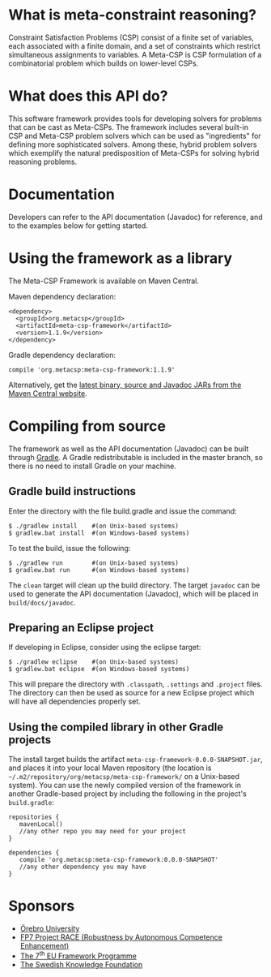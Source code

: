# What is meta-constraint reasoning?
Constraint Satisfaction Problems (CSP) consist of a finite set of variables, each associated with a finite domain, and a set of constraints which restrict simultaneous assignments to variables. A Meta-CSP is CSP formulation of a combinatorial problem which builds on lower-level CSPs.

# What does this API do?

This software framework provides tools for developing solvers for problems that can be cast as Meta-CSPs. The framework includes several built-in CSP and Meta-CSP problem solvers which can be used as "ingredients" for defining more sophisticated solvers. Among these, hybrid problem solvers which exemplify the natural predisposition of Meta-CSPs for solving hybrid reasoning problems.

# Documentation

Developers can refer to the API documentation (Javadoc) for reference, and to the examples below for getting started.

# Using the framework as a library

The Meta-CSP Framework is available on Maven Central.

Maven dependency declaration:
```
<dependency>
  <groupId>org.metacsp</groupId>
  <artifactId>meta-csp-framework</artifactId>
  <version>1.1.9</version>
</dependency>
```

Gradle dependency declaration:
```
compile 'org.metacsp:meta-csp-framework:1.1.9'
```

Alternatively, get the <a href="http://search.maven.org/#search%7Cga%7C1%7Cg%3A%22org.metacsp%22%20AND%20a%3A%22meta-csp-framework%22">latest binary, source and Javadoc JARs from the Maven Central website</a>.

# Compiling from source

The framework as well as the API documentation (Javadoc) can be built through <a href="http://www.gradle.org/">Gradle</a>. A Gradle redistributable is included in the master branch, so there is no need to install Gradle on your machine.

## Gradle build instructions

Enter the directory with the file build.gradle and issue the command:
```
$ ./gradlew install    #(on Unix-based systems)
$ gradlew.bat install  #(on Windows-based systems)
```

To test the build, issue the following:
```
$ ./gradlew run        #(on Unix-based systems)
$ gradlew.bat run      #(on Windows-based systems)
```

The ```clean``` target will clean up the build directory. The target ```javadoc``` can be used to generate the API documentation (Javadoc), which will be placed in ```build/docs/javadoc```.

## Preparing an Eclipse project

If developing in Eclipse, consider using the eclipse target:
```
$ ./gradlew eclipse    #(on Unix-based systems)
$ gradlew.bat eclipse  #(on Windows-based systems)
```

This will prepare the directory with ```.classpath```, ```.settings``` and ```.project``` files. The directory can then be used as source for a new Eclipse project which will have all dependencies properly set.

## Using the compiled library in other Gradle projects

The install target builds the artifact ```meta-csp-framework-0.0.0-SNAPSHOT.jar```, and places it into your local Maven repository (the location is ```~/.m2/repository/org/metacsp/meta-csp-framework/``` on a Unix-based system). You can use the newly compiled version of the framework in another Gradle-based project by including the following in the project's ```build.gradle```:

```
repositories {
   mavenLocal()
   //any other repo you may need for your project
}

dependencies {
   compile 'org.metacsp:meta-csp-framework:0.0.0-SNAPSHOT'
   //any other dependency you may have
}
```

# Sponsors

* <a href="http://www.oru.se/">&Ouml;rebro University</a>
* <a href="http://project-race.eu/">FP7 Project RACE (Robustness by Autonomous Competence Enhancement)</a>
* <a href="http://cordis.europa.eu/fp7/home_en.html">The 7<sup>th</sup> EU Framework Programme</a>
* <a href="http://kks.se">The Swedish Knowledge Foundation</a>
